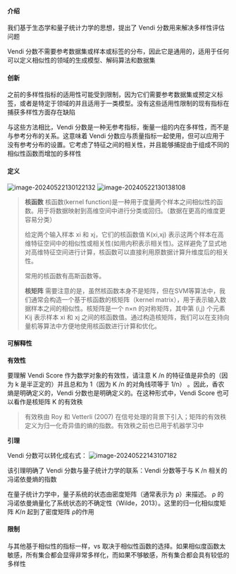 #### 介绍

我们基于生态学和量子统计力学的思想，提出了 Vendi 分数用来解决多样性评估问题

Vendi 分数不需要参考数据集或样本或标签的分布，因此它是通用的，适用于任何可以定义相似性的领域的生成模型、解码算法和数据集

#### 创新

之前的多样性指标的适用性可能受到限制，因为它们需要参考数据集或预定义标签，或者是特定于领域的并且适用于一类模型。没有这些适用性限制的现有指标在捕获多样性方面存在缺陷

与这些方法相比，Vendi 分数是一种无参考指标，衡量一组的内在多样性，而不是与参考分布的关系。这意味着 Vendi 分数应与质量指标一起使用，但可以应用于没有参考分布的设置。它考虑了特征之间的相关性，并且能够捕捉由于组成不同的相似性函数而增加的多样性

#### 定义

![image-20240522130122132](https://gitee.com/mianmann/drawing-bed-warehouse/raw/master/img/image-20240522130122132.png)
![image-20240522130138108](https://gitee.com/mianmann/drawing-bed-warehouse/raw/master/img/image-20240522130138108.png)

> **核函数**
> 核函数(kernel function)是一种用于度量两个样本之间相似性的函数。用于将数据映射到高维空间中进行分类或回归。（数据在更高的维度更容易分类）
>
> 给定两个输入样本 xi 和 xj，它们的核函数值 K(xi,xj) 表示这两个样本在高维特征空间中的相似性或相关性(如用内积表示相关性)。这样避免了显式地对高维特征空间进行计算，核函数可以直接利用原数据计算升维度后的相关性。
>
> 常用的核函数有高斯函数等。
>
> **核矩阵**
> 需要注意的是，虽然核函数本身不是矩阵，但在SVM等算法中，我们通常会构造一个基于核函数的核矩阵（kernel matrix），用于表示输入数据样本之间的相似性。核矩阵是一个 n×n 的对称矩阵，其中第 (i,j) 个元素 Kij 表示样本 xi 和 xj 之间的核函数值。通过构造核矩阵，我们可以在支持向量机等算法中方便地使用核函数进行计算和优化。

#### **可解释性**

**有效性**

要理解 Vendi Score 作为数学对象的有效性，请注意 K /n 的特征值是非负的（因为 k 是半正定的）并且总和为 1（因为 K /n 的对角线项等于 1/n） 。因此，香农熵是明确定义的，Vendi 分数也是明确定义的。在这种形式中，Vendi Score 也可以看作是核矩阵 K 的有效秩

> 有效秩由 Roy 和 Vetterli (2007) 在信号处理的背景下引入；矩阵的有效秩定义为归一化奇异值的熵的指数。有效秩之前也已用于机器学习中

**引理**

Vendi 分数可以转化成右式：
![image-20240522143107182](https://gitee.com/mianmann/drawing-bed-warehouse/raw/master/img/image-20240522143107182.png)

该引理明确了 Vendi 分数与量子统计力学的联系：Vendi 分数等于与 K /n 相关的冯诺依曼熵的指数

在量子统计力学中，量子系统的状态由密度矩阵（通常表示为 ρ）来描述。 ρ 的冯诺依曼熵量化了系统状态的不确定性（Wilde，2013）。这里的归一化相似度矩阵 $K/n$ 起到了密度矩阵 ρ的作用

#### 限制

与其他基于相似性的指标一样，vs 取决于相似性函数的选择。如果相似度函数太敏感，所有集合都会显得非常多样化，而如果不够敏感，所有集合都会具有较低的多样性